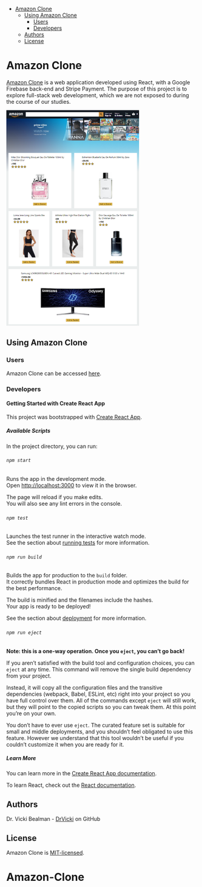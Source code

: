 - [Amazon Clone](#amazon-clone)
  - [Using Amazon Clone](#using-amazon-clone)
    - [Users](#users)
    - [Developers](#developers)
  - [Authors](#authors)
  - [License](#license)

# Amazon Clone

[Amazon Clone](https://clone-124e6.web.app/) is a web application developed using React, with a Google Firebase back-end and Stripe Payment. 
The purpose of this project is to explore full-stack web development, which we are not exposed to during the course of our studies.

<img src="./docs/media/home.png" width="350">

## Using Amazon Clone

### Users

Amazon Clone can be accessed [here](https://clone-124e6.web.app/).

### Developers

#### Getting Started with Create React App

This project was bootstrapped with [Create React App](https://github.com/facebook/create-react-app).

##### Available Scripts

In the project directory, you can run:

###### `npm start`

Runs the app in the development mode.\
Open [http://localhost:3000](http://localhost:3000) to view it in the browser.

The page will reload if you make edits.\
You will also see any lint errors in the console.

###### `npm test`

Launches the test runner in the interactive watch mode.\
See the section about [running tests](https://facebook.github.io/create-react-app/docs/running-tests) for more information.

###### `npm run build`

Builds the app for production to the `build` folder.\
It correctly bundles React in production mode and optimizes the build for the best performance.

The build is minified and the filenames include the hashes.\
Your app is ready to be deployed!

See the section about [deployment](https://facebook.github.io/create-react-app/docs/deployment) for more information.

###### `npm run eject`

**Note: this is a one-way operation. Once you `eject`, you can’t go back!**

If you aren’t satisfied with the build tool and configuration choices, you can `eject` at any time. This command will remove the single build dependency from your project.

Instead, it will copy all the configuration files and the transitive dependencies (webpack, Babel, ESLint, etc) right into your project so you have full control over them. All of the commands except `eject` will still work, but they will point to the copied scripts so you can tweak them. At this point you’re on your own.

You don’t have to ever use `eject`. The curated feature set is suitable for small and middle deployments, and you shouldn’t feel obligated to use this feature. However we understand that this tool wouldn’t be useful if you couldn’t customize it when you are ready for it.

##### Learn More

You can learn more in the [Create React App documentation](https://facebook.github.io/create-react-app/docs/getting-started).

To learn React, check out the [React documentation](https://reactjs.org/).

## Authors

Dr. Vicki Bealman - [DrVicki](https://github.com/DrVicki) on GitHub

## License

Amazon Clone is [MIT-licensed](https://github.com/DrVicki/Amazon-Clone-Master/blob/master/LICENSE).
# Amazon-Clone
